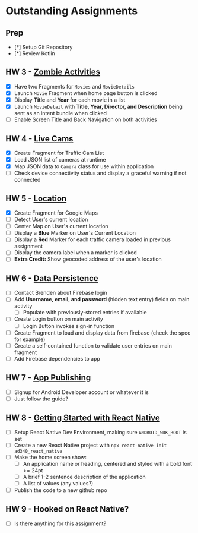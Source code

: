 # Outstanding Assignments

## Prep
- [*] Setup Git Repository
- [*] Review Kotlin


## HW 3 - [Zombie Activities](https://canvas.northseattle.edu/courses/2206721/assignments/25893047?module_item_id=63061990)
- [x] Have two Fragments for `Movies` and `MovieDetails`
- [x] Launch `Movie` Fragment when home page button is clicked
- [x] Display **Title** and **Year** for each movie in a list
- [x] Launch `MovieDetail` with **Title, Year, Director, and Description** being sent as an intent bundle when clicked
- [ ] Enable Screen Title and Back Navigation on both activities
## HW 4 - [Live Cams](https://canvas.northseattle.edu/courses/2206721/assignments/25893048?module_item_id=63061992)
- [x] Create Fragment for Traffic Cam List
- [x] Load JSON list of cameras at runtime
- [x] Map JSON data to `Camera` class for use within application
- [ ] Check device connectivity status and display a graceful warning if not connected
## HW 5 - [Location](https://canvas.northseattle.edu/courses/2206721/assignments/25893049?module_item_id=63061994)
- [x] Create Fragment for Google Maps
- [ ] Detect User's current location 
- [ ] Center Map on User's current location
- [ ] Display a **Blue** Marker on User's Current Location
- [ ] Display a **Red** Marker for each traffic camera loaded in previous assignment
- [ ] Display the camera label when a marker is clicked
- [ ] **Extra Credit:** Show geocoded address of the user's location 
## HW 6 - [Data Persistence](https://canvas.northseattle.edu/courses/2206721/assignments/25893050?module_item_id=63061997)
- [ ] Contact Brenden about Firebase login
- [ ] Add **Username, email, and password** (hidden text entry) fields on main activity
  - [ ] Populate with previously-stored entries if available
- [ ] Create Login button on main activity
  - [ ] Login Button invokes sign-in function
- [ ] Create Fragment to load and display data from firebase (check the spec for example)
- [ ] Create a self-contained function to validate user entries on main fragment
- [ ] Add Firebase dependencies to app
## HW 7 - [App Publishing](https://canvas.northseattle.edu/courses/2206721/assignments/25893051?module_item_id=63062000)
- [ ] Signup for Android Developer account or whatever it is
- [ ] Just follow the guide?
## HW 8 - [Getting Started with React Native](https://canvas.northseattle.edu/courses/2206721/assignments/26601681?module_item_id=64995452)
- [ ] Setup React Native Dev Environment, making sure `ANDROID_SDK_ROOT` is set
- [ ] Create a new React Native project with `npx react-native init ad340_react_native`
- [ ] Make the home screen show:
  - [ ] An application name or heading, centered and styled with a bold font >= 24pt
  - [ ] A brief 1-2 sentence description of the application
  - [ ] A list of values (any values?)
- [ ] Publish the code to a new github repo
## HW 9 - Hooked on React Native?
- [ ] Is there anything for this assignment?
